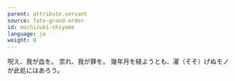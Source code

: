 ```yaml
---
parent: attribute.servant
source: fate-grand-order
id: mochizuki-chiyome
language: ja
weight: 0
---
```


呪え、我が血を。
祟れ、我が罪を。
幾年月を経ようとも、濯（そそ）げぬモノが此処にはあろう。
